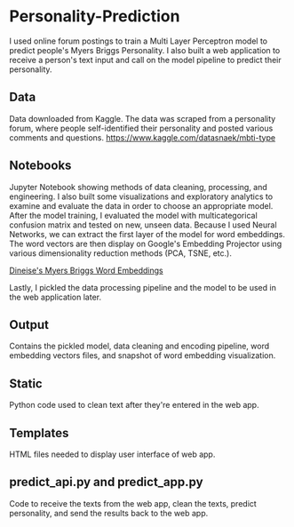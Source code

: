 # Personality-Prediction
I used online forum postings to train a Multi Layer Perceptron model to predict people's Myers Briggs Personality. I also built a web application to receive a person's text input and call on the model pipeline to predict their personality.

## Data
Data downloaded from Kaggle. The data was scraped from a personality forum, where people self-identified their personality and posted various comments and questions. 
https://www.kaggle.com/datasnaek/mbti-type

## Notebooks
Jupyter Notebook showing methods of data cleaning, processing, and engineering. I also built some visualizations and exploratory analytics to examine and evaluate the data in order to choose an appropriate model. 
After the model training, I evaluated the model with multicategorical confusion matrix and tested on new, unseen data. 
Because I used Neural Networks, we can extract the first layer of the model for word embeddings. The word vectors are then display on Google's Embedding Projector using various dimensionality reduction methods (PCA, TSNE, etc.).

[Dineise's Myers Briggs Word Embeddings](http://projector.tensorflow.org/?config=https://gist.githubusercontent.com/princessdennis/b2ce013d7991246773958202b20cea16/raw/ec338dd106cfedc15409c048fe7c956a77786a28/mbti_json)

Lastly, I pickled the data processing pipeline and the model to be used in the web application later.

## Output
Contains the pickled model, data cleaning and encoding pipeline, word embedding vectors files, and snapshot of word embedding visualization.

## Static
Python code used to clean text after they're entered in the web app.

## Templates
HTML files needed to display user interface of web app.

## predict_api.py and predict_app.py
Code to receive the texts from the web app, clean the texts, predict personality, and send the results back to the web app.
